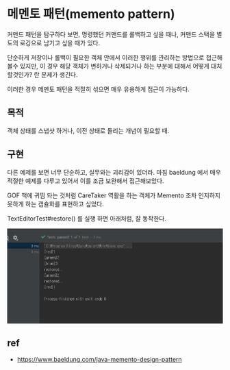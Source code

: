 # 메멘토 패턴(memento pattern)

커맨드 패턴을 탐구하다 보면, 명령했던 커맨드를 롤백하고 싶을 때나, 커맨드 스택을 별도의 로깅으로 남기고 싶을 때가 있다. 

단순하게 저장이나 롤백이 필요한 객체 안에서 이러한 행위를 관리하는 방법으로 접근해볼수 있지만, 이 경우 해당 객체가 변하거나 삭제되거나 하는 부분에 대해서 어떻게 대처할것인가? 란 문제가 생긴다.

이러한 경우 메멘토 패턴을 적절히 섞으면 매우 유용하게 접근이 가능하다.

## 목적

객체 상태를 스냅샷 하거나, 이전 상태로 돌리는 개념이 필요할 때. 

## 구현

다른 예제를 보면 너무 단순하고, 실무와는 괴리감이 있더라. 마침 baeldung 에서 매우 적절한 예제를 다루고 있어서 이를 조금 보완해서 접근해보았다.

GOF 책에 귀띰 돠는 것처럼 CareTaker 역활을 하는 객체가 Memento 조차 인지하지 못하게 하는 캡슐화를 표현하고 싶었다. 


TextEditorTest#restore() 를 실행 하면 아래처럼, 잘 동작한다. 

![](images/f9f1f60e.png)

## ref

- https://www.baeldung.com/java-memento-design-pattern
